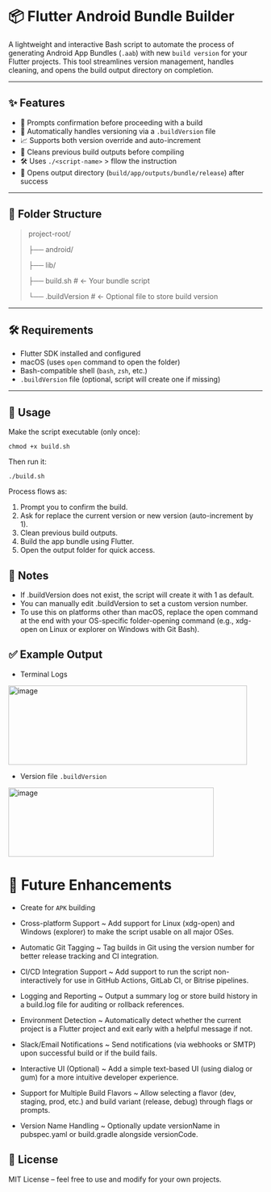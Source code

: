 # 📦 Flutter Android Bundle Builder

A lightweight and interactive Bash script to automate the process of generating Android App Bundles (`.aab`) with new `build version` for your Flutter projects. This tool streamlines version management, handles cleaning, and opens the build output directory on completion.

---

## ✨ Features

- 🔄 Prompts confirmation before proceeding with a build
- 🔢 Automatically handles versioning via a `.buildVersion` file
- 📈 Supports both version override and auto-increment
- 🧹 Cleans previous build outputs before compiling
- 🛠 Uses `./<script-name>` > fllow the instruction
- 📂 Opens output directory (`build/app/outputs/bundle/release`) after success

---

## 📁 Folder Structure

> project-root/
> 
>   ├── android/
> 
>   ├── lib/
> 
>   ├── build.sh # ← Your bundle script
> 
>   └── .buildVersion # ← Optional file to store build version
 
---

## 🛠 Requirements

- Flutter SDK installed and configured
- macOS (uses `open` command to open the folder)
- Bash-compatible shell (`bash`, `zsh`, etc.)
- `.buildVersion` file (optional, script will create one if missing)

---

## 🚀 Usage

Make the script executable (only once):
    
    chmod +x build.sh
 
Then run it:
    
    ./build.sh
    
Process flows as:
1. Prompt you to confirm the build.
2. Ask for replace the current version or new version (auto-increment by 1).
3. Clean previous build outputs.
4. Build the app bundle using Flutter.
5. Open the output folder for quick access.

## 📌 Notes
* If .buildVersion does not exist, the script will create it with 1 as default.
* You can manually edit .buildVersion to set a custom version number.
* To use this on platforms other than macOS, replace the open command at the end with your OS-specific folder-opening command (e.g., xdg-open on Linux or explorer on Windows with Git Bash).

## ✅ Example Output
* Terminal Logs

<img width="473" height="157" alt="image" src="https://github.com/user-attachments/assets/8aa3014b-5e4f-4c6b-96e4-dc381c8513bb" />

* Version file `.buildVersion`

<img width="407" height="137" alt="image" src="https://github.com/user-attachments/assets/1c1f8447-106d-44a8-bcc5-f442e53b6cb3" />


# 🔮 Future Enhancements
* Create for `APK` building
  
* Cross-platform Support ~
Add support for Linux (xdg-open) and Windows (explorer) to make the script usable on all major OSes.

* Automatic Git Tagging ~
Tag builds in Git using the version number for better release tracking and CI integration.

* CI/CD Integration Support ~
Add support to run the script non-interactively for use in GitHub Actions, GitLab CI, or Bitrise pipelines.

* Logging and Reporting ~
Output a summary log or store build history in a build.log file for auditing or rollback references.

* Environment Detection ~
Automatically detect whether the current project is a Flutter project and exit early with a helpful message if not.

* Slack/Email Notifications ~
Send notifications (via webhooks or SMTP) upon successful build or if the build fails.

* Interactive UI (Optional) ~
Add a simple text-based UI (using dialog or gum) for a more intuitive developer experience.

* Support for Multiple Build Flavors ~
Allow selecting a flavor (dev, staging, prod, etc.) and build variant (release, debug) through flags or prompts.

* Version Name Handling ~
Optionally update versionName in pubspec.yaml or build.gradle alongside versionCode.

  
## 📄 License
MIT License – feel free to use and modify for your own projects.

